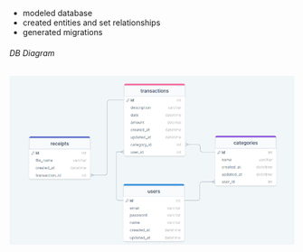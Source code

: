 - modeled database
- created entities and set relationships 
- generated migrations

###### DB Diagram

![Screenshot](Diagram.png)
